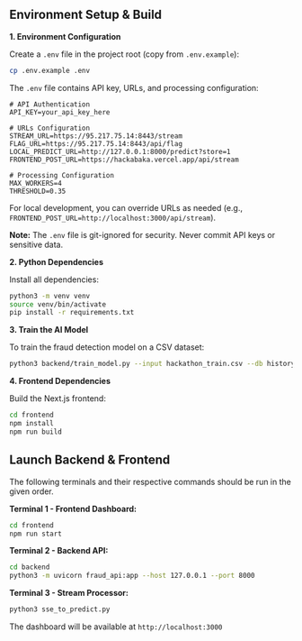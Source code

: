 ## Environment Setup & Build

**1. Environment Configuration**

Create a `.env` file in the project root (copy from `.env.example`):

```bash
cp .env.example .env
```

The `.env` file contains API key, URLs, and processing configuration:

```env
# API Authentication
API_KEY=your_api_key_here

# URLs Configuration
STREAM_URL=https://95.217.75.14:8443/stream
FLAG_URL=https://95.217.75.14:8443/api/flag
LOCAL_PREDICT_URL=http://127.0.0.1:8000/predict?store=1
FRONTEND_POST_URL=https://hackabaka.vercel.app/api/stream

# Processing Configuration
MAX_WORKERS=4
THRESHOLD=0.35
```

For local development, you can override URLs as needed (e.g., `FRONTEND_POST_URL=http://localhost:3000/api/stream`).

**Note:** The `.env` file is git-ignored for security. Never commit API keys or sensitive data.

**2. Python Dependencies**

Install all dependencies:

```bash
python3 -m venv venv
source venv/bin/activate
pip install -r requirements.txt
```

**3. Train the AI Model**

To train the fraud detection model on a CSV dataset:

```bash
python3 backend/train_model.py --input hackathon_train.csv --db history.db --output-model model.pkl --features backend/features.json
```

**4. Frontend Dependencies**

Build the Next.js frontend:

```bash
cd frontend
npm install
npm run build
```

## Launch Backend & Frontend

The following terminals and their respective commands should be run in the given order.

**Terminal 1 - Frontend Dashboard:**
```bash
cd frontend
npm run start
```

**Terminal 2 - Backend API:**
```bash
cd backend
python3 -m uvicorn fraud_api:app --host 127.0.0.1 --port 8000
```

**Terminal 3 - Stream Processor:**
```bash
python3 sse_to_predict.py
```

The dashboard will be available at `http://localhost:3000`

